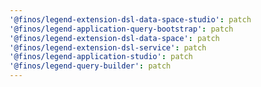 ```yaml
---
'@finos/legend-extension-dsl-data-space-studio': patch
'@finos/legend-application-query-bootstrap': patch
'@finos/legend-extension-dsl-data-space': patch
'@finos/legend-extension-dsl-service': patch
'@finos/legend-application-studio': patch
'@finos/legend-query-builder': patch
---
```

